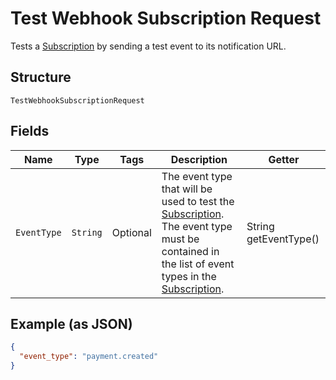 
# Test Webhook Subscription Request

Tests a [Subscription](../../doc/models/webhook-subscription.md) by sending a test event to its notification URL.

## Structure

`TestWebhookSubscriptionRequest`

## Fields

| Name | Type | Tags | Description | Getter |
|  --- | --- | --- | --- | --- |
| `EventType` | `String` | Optional | The event type that will be used to test the [Subscription](entity:WebhookSubscription). The event type must be<br>contained in the list of event types in the [Subscription](entity:WebhookSubscription). | String getEventType() |

## Example (as JSON)

```json
{
  "event_type": "payment.created"
}
```

